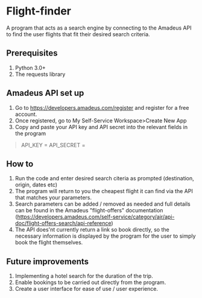 # Flight-finder
A program that acts as a search engine by connecting to the Amadeus API to find the user flights that fit their desired search criteria.

## Prerequisites
1. Python 3.0+
2. The requests library

## Amadeus API set up
1. Go to https://developers.amadeus.com/register and register for a free account.
2. Once registered, go to My Self-Service Workspace>Create New App
3. Copy and paste your API key and API secret into the relevant fields in the program 
> API_KEY = 
> API_SECRET =

## How to
1. Run the code and enter desired search citeria as prompted (destination, origin, dates etc)
2. The program will return to you the cheapest flight it can find via the API that matches your parameters.
3. Search parameters can be added / removed as needed and full details can be found in the Amadeus "flight-offers" documentation (https://developers.amadeus.com/self-service/category/air/api-doc/flight-offers-search/api-reference)
4. The API does'nt currently return a link so book directly, so the necessary information is displayed by the program for the user to simply book the flight themselves.

## Future improvements
1. Implementing a hotel search for the duration of the trip.
2. Enable bookings to be carried out directly from the program.
3. Create a user interface for ease of use / user experience.
